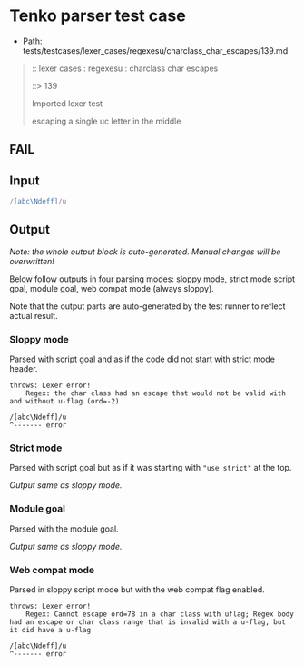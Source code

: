 # Tenko parser test case

- Path: tests/testcases/lexer_cases/regexesu/charclass_char_escapes/139.md

> :: lexer cases : regexesu : charclass char escapes
>
> ::> 139
>
> Imported lexer test
>
> escaping a single uc letter in the middle

## FAIL

## Input

`````js
/[abc\Ndeff]/u
`````

## Output

_Note: the whole output block is auto-generated. Manual changes will be overwritten!_

Below follow outputs in four parsing modes: sloppy mode, strict mode script goal, module goal, web compat mode (always sloppy).

Note that the output parts are auto-generated by the test runner to reflect actual result.

### Sloppy mode

Parsed with script goal and as if the code did not start with strict mode header.

`````
throws: Lexer error!
    Regex: the char class had an escape that would not be valid with and without u-flag (ord=-2)

/[abc\Ndeff]/u
^------- error
`````

### Strict mode

Parsed with script goal but as if it was starting with `"use strict"` at the top.

_Output same as sloppy mode._

### Module goal

Parsed with the module goal.

_Output same as sloppy mode._

### Web compat mode

Parsed in sloppy script mode but with the web compat flag enabled.

`````
throws: Lexer error!
    Regex: Cannot escape ord=78 in a char class with uflag; Regex body had an escape or char class range that is invalid with a u-flag, but it did have a u-flag

/[abc\Ndeff]/u
^------- error
`````

